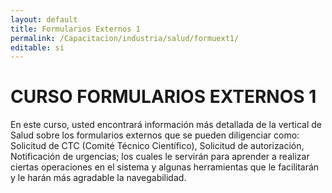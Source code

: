 ```yaml
---
layout: default
title: Formularios Externos 1
permalink: /Capacitacion/industria/salud/formuext1/
editable: si
---
```


# CURSO FORMULARIOS EXTERNOS 1


En este curso, usted encontrará información más detallada de la vertical de Salud sobre los formularios externos que se pueden diligenciar como: Solicitud de CTC (Comité Técnico Científico), Solicitud de autorización, Notificación de urgencias; los cuales le servirán para aprender a realizar ciertas operaciones en el sistema y algunas herramientas que le facilitarán y le harán más agradable la navegabilidad.
